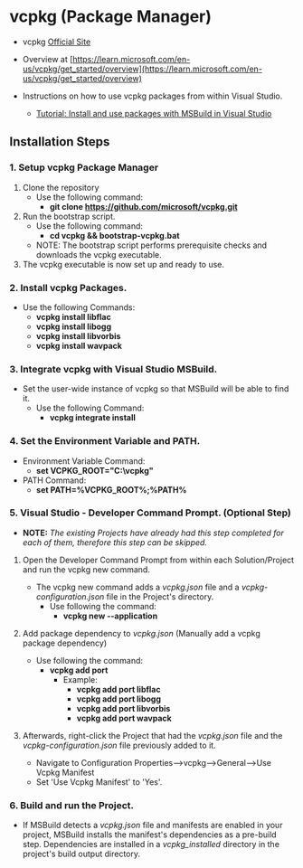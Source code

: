 # vcpkg (Package Manager)

- vcpkg [Official Site](https://vcpkg.io/)

- Overview at [https://learn.microsoft.com/en-us/vcpkg/get_started/overview](https://learn.microsoft.com/en-us/vcpkg/get_started/overview)

- Instructions on how to use vcpkg packages from within Visual Studio.
    - [Tutorial: Install and use packages with MSBuild in Visual Studio](https://learn.microsoft.com/en-us/vcpkg/get_started/get-started-msbuild?pivots=shell-cmd)
    
## Installation Steps

### 1. Setup vcpkg Package Manager ###
	
1. Clone the repository
    - Use the following command:
		- **git clone https://github.com/microsoft/vcpkg.git**
2. Run the bootstrap script.
    - Use the following command:
		- **cd vcpkg && bootstrap-vcpkg.bat**
    - NOTE: The bootstrap script performs prerequisite checks and downloads the vcpkg executable.
3. The vcpkg executable is now set up and ready to use.

### 2. Install vcpkg Packages. ###
    
- Use the following Commands:
    - **vcpkg install libflac**
    - **vcpkg install libogg**
    - **vcpkg install libvorbis**
    - **vcpkg install wavpack**

### 3. Integrate vcpkg with Visual Studio MSBuild. ###
    
- Set the user-wide instance of vcpkg so that MSBuild will be able to find it.
    - Use the following Command:
        - **vcpkg integrate install**

### 4. Set the Environment Variable and PATH. ###
    
- Environment Variable Command: 
    - **set VCPKG_ROOT="C:\vcpkg"**
- PATH Command: 
    - **set PATH=%VCPKG_ROOT%;%PATH%**

### 5. Visual Studio - Developer Command Prompt. (Optional Step) ###

- **NOTE:** *The existing Projects have already had this step completed for each of them, therefore this step can be skipped.*

1. Open the Developer Command Prompt from within each Solution/Project and run the vcpkg new command.
	- The vcpkg new command adds a *vcpkg.json* file and a *vcpkg-configuration.json* file in the Project's directory.
		- Use following the command: 
            - **vcpkg new --application**

2. Add package dependency to *vcpkg.json* (Manually add a vcpkg package dependency)
	- Use following the command: 
        - **vcpkg add port <package-name>**
			- Example: 
                - **vcpkg add port libflac**
                - **vcpkg add port libogg**
                - **vcpkg add port libvorbis**
                - **vcpkg add port wavpack**

3. Afterwards, right-click the Project that had the *vcpkg.json* file and the *vcpkg-configuration.json* file previously added to it.
	- Navigate to Configuration Properties-->vcpkg-->General-->Use Vcpkg Manifest
	- Set 'Use Vcpkg Manifest' to 'Yes'.

### 6. Build and run the Project. ###

- If MSBuild detects a *vcpkg.json* file and manifests are enabled in your project, MSBuild installs the manifest's dependencies as a pre-build step. Dependencies are installed in a *vcpkg_installed* directory in the project's build output directory.
